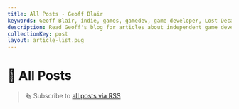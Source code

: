 ```yaml
---
title: All Posts - Geoff Blair
keywords: Geoff Blair, indie, games, gamedev, game developer, Lost Decade Games, LDG, blog
description: Read Geoff's blog for articles about independent game development, running a small business, his travels, and interests.
collectionKey: post
layout: article-list.pug
---
```


# 📝 All Posts

<blockquote class="callout">🗞️ Subscribe to <a href="/feed.xml">all posts via RSS</a></blockquote>
